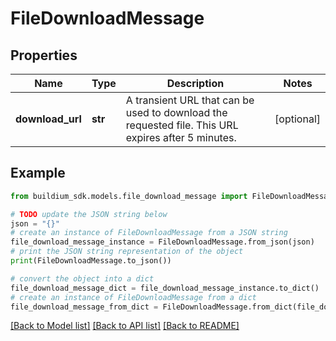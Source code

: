 # FileDownloadMessage


## Properties

Name | Type | Description | Notes
------------ | ------------- | ------------- | -------------
**download_url** | **str** | A transient URL that can be used to download the requested file. This URL expires after 5 minutes. | [optional] 

## Example

```python
from buildium_sdk.models.file_download_message import FileDownloadMessage

# TODO update the JSON string below
json = "{}"
# create an instance of FileDownloadMessage from a JSON string
file_download_message_instance = FileDownloadMessage.from_json(json)
# print the JSON string representation of the object
print(FileDownloadMessage.to_json())

# convert the object into a dict
file_download_message_dict = file_download_message_instance.to_dict()
# create an instance of FileDownloadMessage from a dict
file_download_message_from_dict = FileDownloadMessage.from_dict(file_download_message_dict)
```
[[Back to Model list]](../README.md#documentation-for-models) [[Back to API list]](../README.md#documentation-for-api-endpoints) [[Back to README]](../README.md)


